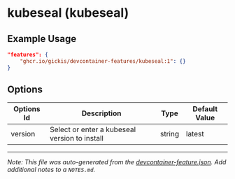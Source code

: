 
# kubeseal (kubeseal)



## Example Usage

```json
"features": {
    "ghcr.io/gickis/devcontainer-features/kubeseal:1": {}
}
```

## Options

| Options Id | Description | Type | Default Value |
|-----|-----|-----|-----|
| version | Select or enter a kubeseal version to install | string | latest |



---

_Note: This file was auto-generated from the [devcontainer-feature.json](https://github.com/gickis/devcontainer-features/blob/main/src/kubeseal/devcontainer-feature.json).  Add additional notes to a `NOTES.md`._
